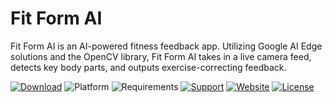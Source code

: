 # Fit Form AI
Fit Form AI is an AI-powered fitness feedback app. Utilizing Google AI Edge solutions and the OpenCV library, Fit Form AI takes in a live camera feed, detects key body parts, and outputs exercise-correcting feedback.

[![Download](https://img.shields.io/badge/download-latest-brightgreen?style=flat-square)](https://github.com/jordanbaird/Ice/releases/latest)
![Platform](https://img.shields.io/badge/platform-macOS-blue?style=flat-square)
![Requirements](https://img.shields.io/badge/requirements-macOS%2014%2B-fa4e49?style=flat-square)
[![Support](https://img.shields.io/badge/Support%20%E2%9D%A4%EF%B8%8F-8A2BE2?style=flat-square)](https://jordanbaird.gumroad.com/l/ice)
[![Website](https://img.shields.io/badge/Website-015FBA?style=flat-square)](https://icemenubar.app)
[![License](https://img.shields.io/github/license/jordanbaird/Ice?style=flat-square)](LICENSE)
